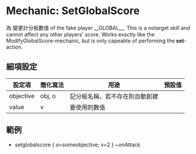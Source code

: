 Mechanic: SetGlobalScore
========================

為 變更計分板數值 of the fake player \_\_GLOBAL\_\_.
This is a notarget skill and cannot affect any other players' score.
Works exactly like the ModifyGlobalScore-mechanic, but is only capeable
of performing the **set**-action.

細項設定
----------

| 設定項 | 簡化寫法 | 用途 | 預設值 |
|-----------|---------|----------------------------------------------------------------------------------------------------------------------------------|---------|
| objective | obj, o  | 記分板名稱，若不存在則自動創建 | |
| value | v   | 要使用的數值   | |

  
範例
----

- setglobalscore
{
o=someobjective;
v=2
} ~onAttack